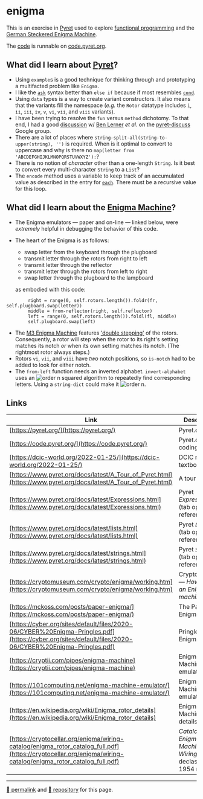 # enigma

This is an exercise in [Pyret](http://pyret.org/) used to explore [functional programming](https://dcic-world.org/2022-01-25/) and the [German Steckered Enigma Machine](https://www.cryptomuseum.com/crypto/enigma/working.htm).

The [code](https://raw.githubusercontent.com/dcpetty/enigma/refs/heads/main/enigma.arr) is runnable on [code.pyret.org](https://code.pyret.org/editor#share=1mNCIIT5QN8EbMQGWt6AWdAeUvCoB73Hx&v=7f06509).

## What did I learn about [Pyret](http://pyret.org/)?

- Using `example`s is a good technique for thinking through and prototyping a multifacted problem like `Enigma`.
- I like the [`ask`](https://www.pyret.org/docs/latest/Expressions.html#%28part._s~3aask-expr%29) syntax better than `else if` because if most resembles [`cond`](https://docs.racket-lang.org/reference/if.html).
- Using `data` types is a way to create variant constructors. It also means that the variants fill the namespace (*e.g.* the `Rotor` datatype includes `i`, `ii`, `iii`, `iv`, `v`, `vi`, `vii`, and `viii` variants).
- I have been trying to resolve the `fun` versus `method` dichotomy. To that end, I had a good [discussion](https://groups.google.com/g/pyret-discuss/c/lmnJX0VWPZU) w/ [Ben Lerner](https://www.ccs.neu.edu/home/blerner/) *et al.* on the [pyret-discuss](https://groups.google.com/g/pyret-discuss/) Google group.
- There are a lot of places where `string-split-all(string-to-upper(string), '')` is required. When is it optimal to convert to uppercase and why is there no `map(letter from 'ABCDEFGHIJKLMNOPQRSTUVWXYZ'):`?
- There is no notion of *character* other than a one-length `String`. Is it best to convert every multi-character `String` to a `List`?
- The `encode` method uses a variable to keep track of an accumulated value as described in the entry for [`each`](https://www.pyret.org/docs/latest/lists.html#%28idx._%28gentag._264%29%29). There must be a recursive value for this loop.

## What did I learn about the [Enigma Machine](https://www.cryptomuseum.com/crypto/enigma/)?

- The Enigma emulators &mdash; paper and on-line &mdash; linked below, were *extremely* helpful in debugging the behavior of this code.
- The heart of the Enigma is as follows:
  - swap letter from the keyboard through the plugboard
  - transmit letter through the rotors from right to left
  - transmit letter through the reflector
  - transmit letter through the rotors from left to right
  - swap letter through the plugboard to the lampboard

  as embodied with this code:

```Pyret
        right = range(0, self.rotors.length()).foldr(fr, self.plugboard.swap(letter))
        middle = from-reflector(right, self.reflector)
        left = range(0, self.rotors.length()).foldl(fl, middle)
        self.plugboard.swap(left)
```  

- The [M3 Enigma Machine](https://www.cryptomuseum.com/crypto/enigma/m3/) features ['double stepping'](https://www.cryptomuseum.com/people/hamer/files/double_stepping.pdf) of the rotors. Consequently, a rotor will step when the rotor to its right's setting matches its notch *or* when its own setting matches its notch. (The rightmost rotor always steps.)
- Rotors `vi`, `vii`, and `viii` have *two* notch positions, so `is-notch` had to be added to look for either notch.
- The `from-left` function needs an inverted alphabet. `invert-alphabet` uses an ![order n squared](https://latex.codecogs.com/png.latex?\dpi{100}\mathcal{O}\left(n^{2}\right)) algorithm to repeatedly find corresponding letters. Using a `string-dict` could make it ![order n](https://latex.codecogs.com/png.latex?\dpi{100}\mathcal{O}\left(n\right)).

## Links

| Link | Description |
| --- | --- |
| [https://pyret.org/](https://pyret.org/) | Pyret.org |
| [https://code.pyret.org/](https://code.pyret.org/) | Pyret.org coding IDE |
| [https://dcic-world.org/2022-01-25/](https://dcic-world.org/2022-01-25/) | DCIC reference textbook |
| [https://www.pyret.org/docs/latest/A_Tour_of_Pyret.html](https://www.pyret.org/docs/latest/A_Tour_of_Pyret.html) | A tour of Pyret |
| [https://www.pyret.org/docs/latest/Expressions.html](https://www.pyret.org/docs/latest/Expressions.html) | Pyret *Expressions* (tab open for reference) |
| [https://www.pyret.org/docs/latest/lists.html](https://www.pyret.org/docs/latest/lists.html) | Pyret *`List`s* (tab open for reference) |
| [https://www.pyret.org/docs/latest/strings.html](https://www.pyret.org/docs/latest/strings.html) | Pyret *`String`s* (tab open for reference) |
| [https://cryptomuseum.com/crypto/enigma/working.htm](https://cryptomuseum.com/crypto/enigma/working.htm) | CryptoMuseum &mdash; *How does an Enigma machine work?* |
| [https://mckoss.com/posts/paper-enigma/](https://mckoss.com/posts/paper-enigma/) | The Paper Enigma |
| [https://cyber.org/sites/default/files/2020-06/CYBER%20Enigma-Pringles.pdf](https://cyber.org/sites/default/files/2020-06/CYBER%20Enigma-Pringles.pdf) | Pringles&reg; Can Enigma |
| [https://cryptii.com/pipes/enigma-machine](https://cryptii.com/pipes/enigma-machine) | Enigma Machine emulator |
| [https://101computing.net/enigma-machine-emulator/](https://101computing.net/enigma-machine-emulator/) | Enigma Machine emulator |
| [https://en.wikipedia.org/wiki/Enigma_rotor_details](https://en.wikipedia.org/wiki/Enigma_rotor_details) | Enigma Machine rotor details |
| [https://cryptocellar.org/enigma/wiring-catalog/enigma_rotor_catalog_full.pdf](https://cryptocellar.org/enigma/wiring-catalog/enigma_rotor_catalog_full.pdf) | *Catalog of Enigma Cipher Machine Wirings* &mdash; declassified 1954 report |

<hr>

[&#128279; permalink](https://dcpetty.github.io/enigma) and [&#128297; repository](https://github.com/dcpetty/enigma) for this page.
